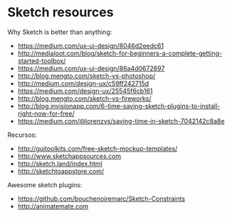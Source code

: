 # Sketch resources

Why Sketch is better than anything:

- https://medium.com/ux-ui-design/8046d2eedc61
- http://medialoot.com/blog/sketch-for-beginners-a-complete-getting-started-toolbox/
- https://medium.com/ux-ui-design/86a4d0672697
- http://blog.mengto.com/sketch-vs-photoshop/
- http://medium.com/design-ux/c59ff242715d
- https://medium.com/design-ux/25545f6cb161
- http://blog.mengto.com/sketch-vs-fireworks/
- http://blog.invisionapp.com/6-time-saving-sketch-plugins-to-install-right-now-for-free/
- https://medium.com/@lorenzvs/saving-time-in-sketch-7042142c8a8e

Recursos:

- http://guitoolkits.com/free-sketch-mockup-templates/
- http://www.sketchappsources.com
- http://sketch.land/index.html
- http://sketchtoappstore.com/

Awesome sketch plugins:

- https://github.com/bouchenoiremarc/Sketch-Constraints
- http://animatemate.com